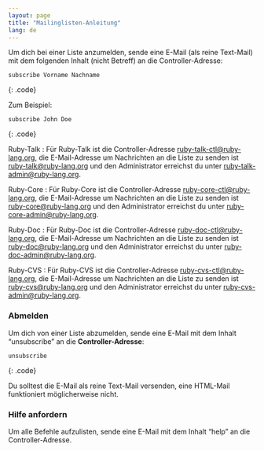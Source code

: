 ```yaml
---
layout: page
title: "Mailinglisten-Anleitung"
lang: de
---
```


Um dich bei einer Liste anzumelden, sende eine E-Mail (als reine Text-Mail)
mit dem folgenden Inhalt (nicht Betreff) an die Controller-Adresse:

    subscribe Vorname Nachname
{: .code}

Zum Beispiel:

    subscribe John Doe
{: .code}

Ruby-Talk
: Für Ruby-Talk ist die Controller-Adresse
  [ruby-talk-ctl@ruby-lang.org](mailto:ruby-talk-ctl@ruby-lang.org), die
  E-Mail-Adresse um Nachrichten an die Liste zu senden ist
  [ruby-talk@ruby-lang.org](mailto:ruby-talk@ruby-lang.org) und den
  Administrator erreichst du unter
  [ruby-talk-admin@ruby-lang.org](mailto:ruby-talk-admin@ruby-lang.org).

Ruby-Core
: Für Ruby-Core ist die Controller-Adresse
  [ruby-core-ctl@ruby-lang.org](mailto:ruby-core-ctl@ruby-lang.org), die
  E-Mail-Adresse um Nachrichten an die Liste zu senden ist
  [ruby-core@ruby-lang.org](mailto:ruby-core@ruby-lang.org) und den
  Administrator erreichst du unter
  [ruby-core-admin@ruby-lang.org](mailto:ruby-core-admin@ruby-lang.org).

Ruby-Doc
: Für Ruby-Doc ist die Controller-Adresse
  [ruby-doc-ctl@ruby-lang.org](mailto:ruby-doc-ctl@ruby-lang.org), die
  E-Mail-Adresse um Nachrichten an die Liste zu senden ist
  [ruby-doc@ruby-lang.org](mailto:ruby-doc@ruby-lang.org) und den
  Administrator erreichst du unter
  [ruby-doc-admin@ruby-lang.org](mailto:ruby-doc-admin@ruby-lang.org).

Ruby-CVS
: Für Ruby-CVS ist die Controller-Adresse
  [ruby-cvs-ctl@ruby-lang.org](mailto:ruby-cvs-ctl@ruby-lang.org), die
  E-Mail-Adresse um Nachrichten an die Liste zu senden ist
  [ruby-cvs@ruby-lang.org](mailto:ruby-cvs@ruby-lang.org) und den
  Administrator erreichst du unter
  [ruby-cvs-admin@ruby-lang.org](mailto:ruby-cvs-admin@ruby-lang.org).

### Abmelden

Um dich von einer Liste abzumelden, sende eine E-Mail mit
dem Inhalt “unsubscribe” an die **Controller-Adresse**:

    unsubscribe
{: .code}

Du solltest die E-Mail als reine Text-Mail versenden, eine HTML-Mail
funktioniert möglicherweise nicht.

### Hilfe anfordern

Um alle Befehle aufzulisten, sende eine E-Mail mit dem Inhalt “help”
an die Controller-Adresse.

